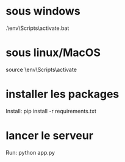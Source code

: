 # sous windows
.\env\Scripts\activate.bat

# sous linux/MacOS
source \env\Scripts\activate

# installer les packages 
Install: pip install -r requirements.txt

# lancer le serveur
Run: python app.py
